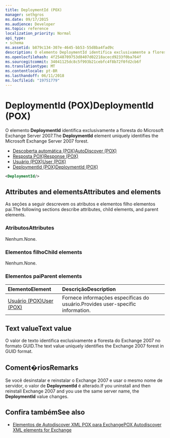```yaml
---
title: DeploymentId (POX)
manager: sethgros
ms.date: 09/17/2015
ms.audience: Developer
ms.topic: reference
localization_priority: Normal
api_type:
- schema
ms.assetid: b879c134-307e-4645-bb53-55d8ba4fad9c
description: O elemento DeploymentId identifica exclusivamente a floresta do Microsoft Exchange Server 2007.
ms.openlocfilehash: 4f2548709753d8407d02218acecd9233f0ba764f
ms.sourcegitcommit: 34041125dc8c5f993b21cebfc4f8b72f0fd2cb6f
ms.translationtype: MT
ms.contentlocale: pt-BR
ms.lasthandoff: 06/11/2018
ms.locfileid: "19751779"
---
```

# <a name="deploymentid-pox"></a><span data-ttu-id="25b75-103">DeploymentId (POX)</span><span class="sxs-lookup"><span data-stu-id="25b75-103">DeploymentId (POX)</span></span>

<span data-ttu-id="25b75-104">O elemento **DeploymentId** identifica exclusivamente a floresta do Microsoft Exchange Server 2007.</span><span class="sxs-lookup"><span data-stu-id="25b75-104">The **DeploymentId** element uniquely identifies the Microsoft Exchange Server 2007 forest.</span></span> 
  
- [<span data-ttu-id="25b75-105">Descoberta automática (POX)</span><span class="sxs-lookup"><span data-stu-id="25b75-105">AutoDiscover (POX)</span></span>](autodiscover-pox.md)  
- [<span data-ttu-id="25b75-106">Resposta POX)</span><span class="sxs-lookup"><span data-stu-id="25b75-106">Response (POX)</span></span>](response-pox.md) 
- [<span data-ttu-id="25b75-107">Usuário (POX)</span><span class="sxs-lookup"><span data-stu-id="25b75-107">User (POX)</span></span>](user-pox.md)  
- [<span data-ttu-id="25b75-108">DeploymentId (POX)</span><span class="sxs-lookup"><span data-stu-id="25b75-108">DeploymentId (POX)</span></span>](deploymentid-pox.md)
  
```xml
<DeploymentId/>
```

## <a name="attributes-and-elements"></a><span data-ttu-id="25b75-109">Attributes and elements</span><span class="sxs-lookup"><span data-stu-id="25b75-109">Attributes and elements</span></span>

<span data-ttu-id="25b75-110">As seções a seguir descrevem os atributos e elementos filho elementos pai.</span><span class="sxs-lookup"><span data-stu-id="25b75-110">The following sections describe attributes, child elements, and parent elements.</span></span>
  
### <a name="attributes"></a><span data-ttu-id="25b75-111">Atributos</span><span class="sxs-lookup"><span data-stu-id="25b75-111">Attributes</span></span>

<span data-ttu-id="25b75-112">Nenhum.</span><span class="sxs-lookup"><span data-stu-id="25b75-112">None.</span></span>
  
### <a name="child-elements"></a><span data-ttu-id="25b75-113">Elementos filho</span><span class="sxs-lookup"><span data-stu-id="25b75-113">Child elements</span></span>

<span data-ttu-id="25b75-114">Nenhum.</span><span class="sxs-lookup"><span data-stu-id="25b75-114">None.</span></span>
  
### <a name="parent-elements"></a><span data-ttu-id="25b75-115">Elementos pai</span><span class="sxs-lookup"><span data-stu-id="25b75-115">Parent elements</span></span>

|<span data-ttu-id="25b75-116">**Elemento**</span><span class="sxs-lookup"><span data-stu-id="25b75-116">**Element**</span></span>|<span data-ttu-id="25b75-117">**Descrição**</span><span class="sxs-lookup"><span data-stu-id="25b75-117">**Description**</span></span>|
|:-----|:-----|
|[<span data-ttu-id="25b75-118">Usuário (POX)</span><span class="sxs-lookup"><span data-stu-id="25b75-118">User (POX)</span></span>](user-pox.md) <br/> |<span data-ttu-id="25b75-119">Fornece informações específicas do usuário.</span><span class="sxs-lookup"><span data-stu-id="25b75-119">Provides user-specific information.</span></span>  <br/> |
   
## <a name="text-value"></a><span data-ttu-id="25b75-120">Text value</span><span class="sxs-lookup"><span data-stu-id="25b75-120">Text value</span></span>

<span data-ttu-id="25b75-121">O valor de texto identifica exclusivamente a floresta do Exchange 2007 no formato GUID.</span><span class="sxs-lookup"><span data-stu-id="25b75-121">The text value uniquely identifies the Exchange 2007 forest in GUID format.</span></span>
  
## <a name="remarks"></a><span data-ttu-id="25b75-122">Coment�rios</span><span class="sxs-lookup"><span data-stu-id="25b75-122">Remarks</span></span>

<span data-ttu-id="25b75-123">Se você desinstalar e reinstalar o Exchange 2007 e usar o mesmo nome de servidor, o valor de **DeploymentId** é alterado.</span><span class="sxs-lookup"><span data-stu-id="25b75-123">If you uninstall and then reinstall Exchange 2007 and you use the same server name, the **DeploymentId** value changes.</span></span> 
  
## <a name="see-also"></a><span data-ttu-id="25b75-124">Confira também</span><span class="sxs-lookup"><span data-stu-id="25b75-124">See also</span></span>

- [<span data-ttu-id="25b75-125">Elementos de Autodiscover XML POX para Exchange</span><span class="sxs-lookup"><span data-stu-id="25b75-125">POX Autodiscover XML elements for Exchange</span></span>](pox-autodiscover-xml-elements-for-exchange.md)

